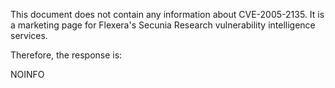 This document does not contain any information about CVE-2005-2135. It is a marketing page for Flexera's Secunia Research vulnerability intelligence services.

Therefore, the response is:

NOINFO